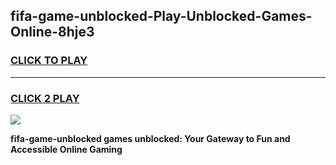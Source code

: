 
## fifa-game-unblocked-Play-Unblocked-Games-Online-8hje3
<h3>
<a href="https://premium76.site?title=fifa-game-unblocked&ref=25A">CLICK TO PLAY</a></h3>
<hr>

<h3>
<a href="https://premium76.site?title=fifa-game-unblocked&ref=25A">CLICK 2 PLAY</a>
  
</h3>

<a href="https://premium76.site?title=fifa-game-unblocked&ref=25A"><img src="https://clearcache.store/games.png"></a>


**fifa-game-unblocked games unblocked: Your Gateway to Fun and Accessible Online Gaming**
